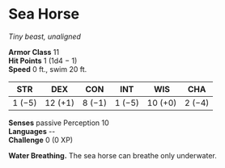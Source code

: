 # Sea Horse 
_Tiny beast, unaligned_

**Armor Class** 11    
**Hit Points** 1 (1d4 − 1)    
**Speed** 0 ft., swim 20 ft. 

| STR     | DEX     | CON     | INT     | WIS     | CHA     |
|---------|---------|---------|---------|---------|---------|
| 1 (−5)  | 12 (+1) | 8 (−1)  | 1 (−5)  | 10 (+0) | 2 (−4)  |  

**Senses** passive Perception 10    
**Languages** --    
**Challenge** 0 (0 XP) 

**Water Breathing.** The sea horse can breathe only underwater. 
